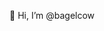 👋 Hi, I’m @bagelcow


<!---
bagelcow/bagelcow is a ✨ special ✨ repository because its `README.md` (this file) appears on your GitHub profile.
You can click the Preview link to take a look at your changes.
--->
